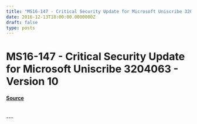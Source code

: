 ```yaml
---
title: "MS16-147 - Critical Security Update for Microsoft Uniscribe 3204063 - Version 10"
date: 2016-12-13T18:00:00.0000000Z
draft: false
type: posts
---
```

# MS16-147 - Critical Security Update for Microsoft Uniscribe 3204063 - Version 10









#### [Source](https://technet.microsoft.com/en-us/library/security/MS16-147)

<br/>
---
